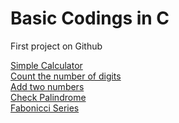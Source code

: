 # Basic Codings in C
First project on Github

[Simple Calculator](https://github.com/subhadip2004999/Basic-C-language/blob/main/cal.c)
<br>
[Count the number of digits](https://github.com/subhadip2004999/Basic-C-language/blob/main/dig.c)
<br>
[Add two numbers](https://github.com/subhadip2004999/Basic-C-language/blob/main/hhh.c)
<br>
[Check Palindrome](https://github.com/subhadip2004999/Basic-C-language/blob/main/one.c)
<br>
[Fabonicci Series](https://github.com/subhadip2004999/Basic-C-language/blob/main/wat.c)
